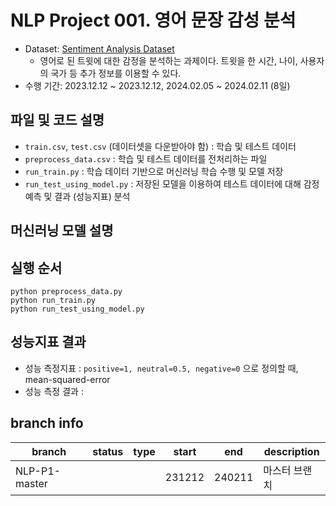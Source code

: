 # NLP Project 001. 영어 문장 감성 분석
* Dataset: [Sentiment Analysis Dataset](https://www.kaggle.com/datasets/abhi8923shriv/sentiment-analysis-dataset?select=train.csv)
  * 영어로 된 트윗에 대한 감정을 분석하는 과제이다. 트윗을 한 시간, 나이, 사용자의 국가 등 추가 정보를 이용할 수 있다.
* 수행 기간: 2023.12.12 ~ 2023.12.12, 2024.02.05 ~ 2024.02.11 (8일)

## 파일 및 코드 설명
* ```train.csv```, ```test.csv``` (데이터셋을 다운받아야 함) : 학습 및 테스트 데이터
* ```preprocess_data.csv``` : 학습 및 테스트 데이터를 전처리하는 파일
* ```run_train.py``` : 학습 데이터 기반으로 머신러닝 학습 수행 및 모델 저장
* ```run_test_using_model.py``` : 저장된 모델을 이용하여 테스트 데이터에 대해 감정 예측 및 결과 (성능지표) 분석

## 머신러닝 모델 설명

## 실행 순서
```
python preprocess_data.py
python run_train.py
python run_test_using_model.py
```

## 성능지표 결과
* 성능 측정지표 : ```positive=1, neutral=0.5, negative=0``` 으로 정의할 때, mean-squared-error
* 성능 측정 결과 :

## branch info
|branch|status|type|start|end|description|
|---|---|---|---|---|---|
|NLP-P1-master|||231212|240211|마스터 브랜치|
